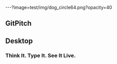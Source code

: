 ---?image=test/img/dog_circle64.png?opacity=40
## GitPitch

## Desktop

### Think It. Type It. See It Live.
